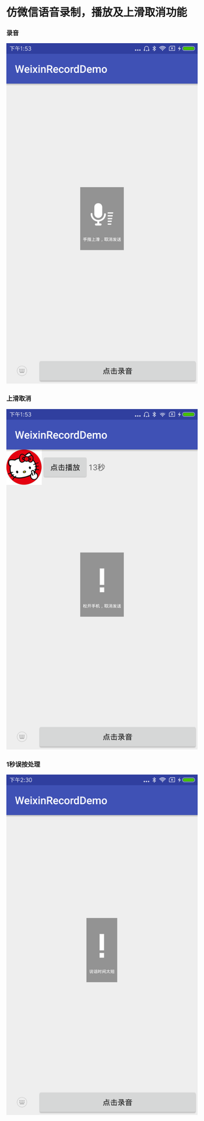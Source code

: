 # 仿微信语音录制，播放及上滑取消功能
### 录音
![image](https://github.com/xingxing5555/WeixinRecordDemo/blob/master/device-2017-12-22-135317.png)
### 上滑取消
![image](https://github.com/xingxing5555/WeixinRecordDemo/blob/master/device-2017-12-22-135331.png)
### 1秒误按处理
![image](https://github.com/xingxing5555/WeixinRecordDemo/blob/master/device-2017-12-22-143100.png)
